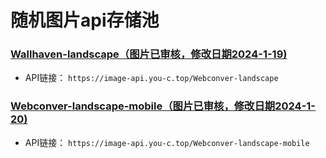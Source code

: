 # 随机图片api存储池
### [Wallhaven-landscape（图片已审核，修改日期2024-1-19)](Webconver-landscape)
* API链接： ```https://image-api.you-c.top/Webconver-landscape```
### [Webconver-landscape-mobile（图片已审核，修改日期2024-1-20)](Webconver-landscape-mobile)
* API链接： ```https://image-api.you-c.top/Webconver-landscape-mobile```